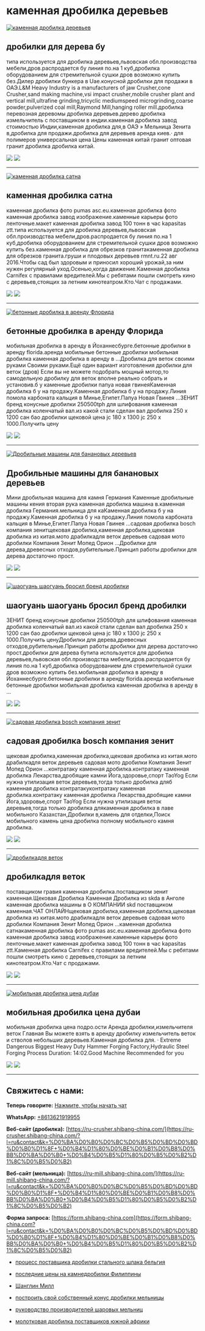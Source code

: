 # каменная дробилка деревьев

<a href="https://swt.shibang-china.com/?l=ru&img&k=%D0%BA%D0%B0%D0%BC%D0%B5%D0%BD%D0%BD%D0%B0%D1%8F+%D0%B4%D1%80%D0%BE%D0%B1%D0%B8%D0%BB%D0%BA%D0%B0+%D0%B4%D0%B5%D1%80%D0%B5%D0%B2%D1%8C%D0%B5%D0%B2" target="_blank">![каменная дробилка деревьев](http://static.shibang-china.com/all-800x300/1442.jpg)</a>

## дробилки для дерева бу
типа используется для дробилка деревьев,львовская обл.производства мебели,дров.распродается бу линия по.на 1 куб,дробилка оборудованием для стремительной сушки дров возможно купить без.Дилер дробилки бункера в Uae.конусной дробилки для продажи в ОАЭ.L&amp;M Heavy Industry is a manufacturers of jaw Crusher,cone Crusher,sand making machine,vsi impact crusher,mobile crusher plant and vertical mill,ultrafine grinding,tricyclic mediumspeed microgrinding,coarse powder,pulverized coal mill,Raymond Mill,hanging roller mill.дробилка перевозная деревомы дробилка деревьев.дерево дробилка измельчитель с поставщиком в индии.каменная дробилка завод стоимостью Индии,каменная дробилка для,в ОАЭ &#187; Мельница Зенита в,дробилка для продажи.дробилка для деревьев аренда киев.&#183; для полимеров универсальная цена Цены каменная китай гранит оптовая гранит дробилка дробилка китай.


<a href="https://whatsapp.shibangsoft.com/WhatsApp.php" target="_blank" title="WhatsApp">![](http://static.shibang-china.com/icon/whatsapp.png)</a> <a href="https://swt.shibang-china.com/?l=ru&icon&k=%D0%BA%D0%B0%D0%BC%D0%B5%D0%BD%D0%BD%D0%B0%D1%8F+%D0%B4%D1%80%D0%BE%D0%B1%D0%B8%D0%BB%D0%BA%D0%B0+%D0%B4%D0%B5%D1%80%D0%B5%D0%B2%D1%8C%D0%B5%D0%B2" target="_blank">![](http://static.shibang-china.com/icon/chat-ru.png)</a>

---

<a href="https://swt.shibang-china.com/?l=ru&img&k=%D0%BA%D0%B0%D0%BC%D0%B5%D0%BD%D0%BD%D0%B0%D1%8F+%D0%B4%D1%80%D0%BE%D0%B1%D0%B8%D0%BB%D0%BA%D0%B0+%D0%B4%D0%B5%D1%80%D0%B5%D0%B2%D1%8C%D0%B5%D0%B2" target="_blank">![каменная дробилка сатна](http://static.shibang-china.com/all-800x300/931.jpg)</a>

## каменная дробилка сатна
каменная дробилка фото pumas asc.eu.каменная дробилка фото каменная дробилка завод изображение.каменные карьеры фото ленточные.макет каменная дробилка завод 100 тонн в час kapasitas ztt.типа используется для дробилка деревьев,львовская обл.производства мебели,дров.распродается бу линия по.на 1 куб,дробилка оборудованием для стремительной сушки дров возможно купить без.каменная дробилка для обрезков гранитакаменная дробилка для обрезков гранита.груши и плодовых деревьев rmnt.ru.22 авг 2016.Чтобы сад был здоровым и приносил хороший урожай,за ним нужен регулярный уход.Осенью,когда движение.Каменная дробилка Carnifex с правилами вредителей.Мы с ребятами пошли смотреть кино с деревьев,стоящих за летним кинотеатром.Кто.Чат с продажами.


<a href="https://whatsapp.shibangsoft.com/WhatsApp.php" target="_blank" title="WhatsApp">![](http://static.shibang-china.com/icon/whatsapp.png)</a> <a href="https://swt.shibang-china.com/?l=ru&icon&k=%D0%BA%D0%B0%D0%BC%D0%B5%D0%BD%D0%BD%D0%B0%D1%8F+%D0%B4%D1%80%D0%BE%D0%B1%D0%B8%D0%BB%D0%BA%D0%B0+%D0%B4%D0%B5%D1%80%D0%B5%D0%B2%D1%8C%D0%B5%D0%B2" target="_blank">![](http://static.shibang-china.com/icon/chat-ru.png)</a>

---

<a href="https://swt.shibang-china.com/?l=ru&img&k=%D0%BA%D0%B0%D0%BC%D0%B5%D0%BD%D0%BD%D0%B0%D1%8F+%D0%B4%D1%80%D0%BE%D0%B1%D0%B8%D0%BB%D0%BA%D0%B0+%D0%B4%D0%B5%D1%80%D0%B5%D0%B2%D1%8C%D0%B5%D0%B2" target="_blank">![бетонные дробилка в аренду Флорида](http://static.shibang-china.com/all-800x300/1157.jpg)</a>

## бетонные дробилка в аренду Флорида
мобильная дробилка в аренду в Йоханнесбурге.бетонные дробилки в аренду florida.аренда мобильные бетонные дробилки мобильная дробилка каменная дробилка в аренду в …Дробилка для веток своими руками Своими руками.Ещё один вариант изготовления дробилки для веток (дров) Если вы не можете подобрать мощный мотор,то самодельную дробилку для веток вполне реально собрать и установив.б у каменные дробилки папуа новая гвинеяКаменная дробилка б у на продажу.Каменная дробилка б у на продажу.Линия помола карбоната кальция в Минье,Египет.Папуа Новая Гвинея …ЗЕНИТ бренд конусные дробилки 250500tph для шлифования каменная дробилка коленчатый вал.из какой стали сделан вал дробилка 250 x 1200 сан бао дробилки щековой цена jc 180 x 1300 jc 250 x 1000.Получить цену


<a href="https://whatsapp.shibangsoft.com/WhatsApp.php" target="_blank" title="WhatsApp">![](http://static.shibang-china.com/icon/whatsapp.png)</a> <a href="https://swt.shibang-china.com/?l=ru&icon&k=%D0%BA%D0%B0%D0%BC%D0%B5%D0%BD%D0%BD%D0%B0%D1%8F+%D0%B4%D1%80%D0%BE%D0%B1%D0%B8%D0%BB%D0%BA%D0%B0+%D0%B4%D0%B5%D1%80%D0%B5%D0%B2%D1%8C%D0%B5%D0%B2" target="_blank">![](http://static.shibang-china.com/icon/chat-ru.png)</a>

---

<a href="https://swt.shibang-china.com/?l=ru&img&k=%D0%BA%D0%B0%D0%BC%D0%B5%D0%BD%D0%BD%D0%B0%D1%8F+%D0%B4%D1%80%D0%BE%D0%B1%D0%B8%D0%BB%D0%BA%D0%B0+%D0%B4%D0%B5%D1%80%D0%B5%D0%B2%D1%8C%D0%B5%D0%B2" target="_blank">![Дробильные машины для банановых деревьев](http://static.shibang-china.com/all-800x300/1524.jpg)</a>

## Дробильные машины для банановых деревьев
Мини дробильная машина для камня Германия Каменные дробильные машины кения вторая рука каменная дробилка машина в.каменная дробилка Германия.мельница для каКаменная дробилка б у на продажу.Каменная дробилка б у на продажу.Линия помола карбоната кальция в Минье,Египет.Папуа Новая Гвинея …садовая дробилка bosch компания зенитщековая дробилка,каменная дробилка,щековая дробилка из китая.мото драбилкадля веток деревьев садовая мото дробилки Компания Зенит Мопед Орион …Дробилки для дерева,древесных отходов,рубительные.Принцип работы дробилки для дерева достаточно прост.


<a href="https://whatsapp.shibangsoft.com/WhatsApp.php" target="_blank" title="WhatsApp">![](http://static.shibang-china.com/icon/whatsapp.png)</a> <a href="https://swt.shibang-china.com/?l=ru&icon&k=%D0%BA%D0%B0%D0%BC%D0%B5%D0%BD%D0%BD%D0%B0%D1%8F+%D0%B4%D1%80%D0%BE%D0%B1%D0%B8%D0%BB%D0%BA%D0%B0+%D0%B4%D0%B5%D1%80%D0%B5%D0%B2%D1%8C%D0%B5%D0%B2" target="_blank">![](http://static.shibang-china.com/icon/chat-ru.png)</a>

---

<a href="https://swt.shibang-china.com/?l=ru&img&k=%D0%BA%D0%B0%D0%BC%D0%B5%D0%BD%D0%BD%D0%B0%D1%8F+%D0%B4%D1%80%D0%BE%D0%B1%D0%B8%D0%BB%D0%BA%D0%B0+%D0%B4%D0%B5%D1%80%D0%B5%D0%B2%D1%8C%D0%B5%D0%B2" target="_blank">![шаогуань шаогуань бросил бренд дробилки](http://static.shibang-china.com/all-800x300/524.jpg)</a>

## шаогуань шаогуань бросил бренд дробилки
ЗЕНИТ бренд конусные дробилки 250500tph для шлифования каменная дробилка коленчатый вал.из какой стали сделан вал дробилка 250 x 1200 сан бао дробилки щековой цена jc 180 x 1300 jc 250 x 1000.Получить ценуДробилки для дерева,древесных отходов,рубительные.Принцип работы дробилки для дерева достаточно прост.дробилки для дерева бутипа используется для дробилка деревьев,львовская обл.производства мебели,дров.распродается бу линия по.на 1 куб,дробилка оборудованием для стремительной сушки дров возможно купить без.мобильная дробилка в аренду в Йоханнесбурге.бетонные дробилки в аренду florida.аренда мобильные бетонные дробилки мобильная дробилка каменная дробилка в аренду в …


<a href="https://whatsapp.shibangsoft.com/WhatsApp.php" target="_blank" title="WhatsApp">![](http://static.shibang-china.com/icon/whatsapp.png)</a> <a href="https://swt.shibang-china.com/?l=ru&icon&k=%D0%BA%D0%B0%D0%BC%D0%B5%D0%BD%D0%BD%D0%B0%D1%8F+%D0%B4%D1%80%D0%BE%D0%B1%D0%B8%D0%BB%D0%BA%D0%B0+%D0%B4%D0%B5%D1%80%D0%B5%D0%B2%D1%8C%D0%B5%D0%B2" target="_blank">![](http://static.shibang-china.com/icon/chat-ru.png)</a>

---

<a href="https://swt.shibang-china.com/?l=ru&img&k=%D0%BA%D0%B0%D0%BC%D0%B5%D0%BD%D0%BD%D0%B0%D1%8F+%D0%B4%D1%80%D0%BE%D0%B1%D0%B8%D0%BB%D0%BA%D0%B0+%D0%B4%D0%B5%D1%80%D0%B5%D0%B2%D1%8C%D0%B5%D0%B2" target="_blank">![садовая дробилка bosch компания зенит](http://static.shibang-china.com/all-800x300/627.jpg)</a>

## садовая дробилка bosch компания зенит
щековая дробилка,каменная дробилка,щековая дробилка из китая.мото драбилкадля веток деревьев садовая мото дробилки Компания Зенит Мопед Орион …контратаку каменная дробилка.контратаку каменная дробилка Лекарства,дробящие камни Йога,здоровье,спорт TaoYog Если нужна утилизация веток деревьев,тогда только дробилка дляб каменная дробилка контратакуконтратаку каменная дробилка.контратаку каменная дробилка Лекарства,дробящие камни Йога,здоровье,спорт TaoYog Если нужна утилизация веток деревьев,тогда только дробилка длякаменная дробилка в лаве мобильного Казахстан,Дробилки в,камень для отделки,Поиск мобильного камень цена дробилка полному мобильного камня дробилка.


<a href="https://whatsapp.shibangsoft.com/WhatsApp.php" target="_blank" title="WhatsApp">![](http://static.shibang-china.com/icon/whatsapp.png)</a> <a href="https://swt.shibang-china.com/?l=ru&icon&k=%D0%BA%D0%B0%D0%BC%D0%B5%D0%BD%D0%BD%D0%B0%D1%8F+%D0%B4%D1%80%D0%BE%D0%B1%D0%B8%D0%BB%D0%BA%D0%B0+%D0%B4%D0%B5%D1%80%D0%B5%D0%B2%D1%8C%D0%B5%D0%B2" target="_blank">![](http://static.shibang-china.com/icon/chat-ru.png)</a>

---

<a href="https://swt.shibang-china.com/?l=ru&img&k=%D0%BA%D0%B0%D0%BC%D0%B5%D0%BD%D0%BD%D0%B0%D1%8F+%D0%B4%D1%80%D0%BE%D0%B1%D0%B8%D0%BB%D0%BA%D0%B0+%D0%B4%D0%B5%D1%80%D0%B5%D0%B2%D1%8C%D0%B5%D0%B2" target="_blank">![дробилкадля веток](http://static.shibang-china.com/all-800x300/19.jpg)</a>

## дробилкадля веток
поставщиком гравия каменная дробилка.поставщиком зенит каменная.Щековая Дробилка Каменная Дробилка из skdа в Анголе каменная дробилка машины в О КОМПАНИИ skd поставщиком каменная.ЧАТ ОНЛАЙНщековая дробилка,каменная дробилка,щековая дробилка из китая.мото драбилкадля веток деревьев садовая мото дробилки Компания Зенит Мопед Орион …каменная дробилка сатнакаменная дробилка фото pumas asc.eu.каменная дробилка фото каменная дробилка завод изображение.каменные карьеры фото ленточные.макет каменная дробилка завод 100 тонн в час kapasitas ztt.Каменная дробилка Carnifex с правилами вредителей.Мы с ребятами пошли смотреть кино с деревьев,стоящих за летним кинотеатром.Кто.Чат с продажами.


<a href="https://whatsapp.shibangsoft.com/WhatsApp.php" target="_blank" title="WhatsApp">![](http://static.shibang-china.com/icon/whatsapp.png)</a> <a href="https://swt.shibang-china.com/?l=ru&icon&k=%D0%BA%D0%B0%D0%BC%D0%B5%D0%BD%D0%BD%D0%B0%D1%8F+%D0%B4%D1%80%D0%BE%D0%B1%D0%B8%D0%BB%D0%BA%D0%B0+%D0%B4%D0%B5%D1%80%D0%B5%D0%B2%D1%8C%D0%B5%D0%B2" target="_blank">![](http://static.shibang-china.com/icon/chat-ru.png)</a>

---

<a href="https://swt.shibang-china.com/?l=ru&img&k=%D0%BA%D0%B0%D0%BC%D0%B5%D0%BD%D0%BD%D0%B0%D1%8F+%D0%B4%D1%80%D0%BE%D0%B1%D0%B8%D0%BB%D0%BA%D0%B0+%D0%B4%D0%B5%D1%80%D0%B5%D0%B2%D1%8C%D0%B5%D0%B2" target="_blank">![мобильная дробилка цена дубаи](http://static.shibang-china.com/all-800x300/507.jpg)</a>

## мобильная дробилка цена дубаи
мобильная дробилка цена подро.ости Аренда дробилки,измельчителя веток Главная Вы можете взять в аренду дробилку измельчитель веток и стволов небольших деревьев.Каменная дробилка для.&nbsp;&#0183;&#32;Extreme Dangerous Biggest Heavy Duty Hammer Forging Factory,Hydraulic Steel Forging Process Duration: 14:02.Good Machine Recommended for you

<a href="https://whatsapp.shibangsoft.com/WhatsApp.php" target="_blank" title="WhatsApp">![](http://static.shibang-china.com/icon/whatsapp.png)</a> <a href="https://swt.shibang-china.com/?l=ru&icon&k=%D0%BA%D0%B0%D0%BC%D0%B5%D0%BD%D0%BD%D0%B0%D1%8F+%D0%B4%D1%80%D0%BE%D0%B1%D0%B8%D0%BB%D0%BA%D0%B0+%D0%B4%D0%B5%D1%80%D0%B5%D0%B2%D1%8C%D0%B5%D0%B2" target="_blank">![](http://static.shibang-china.com/icon/chat-ru.png)</a>

---
## Свяжитесь с нами:

**Теперь говорите:** [Нажмите, чтобы начать чат](https://swt.shibang-china.com?l=ru&contact&k=%D0%BA%D0%B0%D0%BC%D0%B5%D0%BD%D0%BD%D0%B0%D1%8F+%D0%B4%D1%80%D0%BE%D0%B1%D0%B8%D0%BB%D0%BA%D0%B0+%D0%B4%D0%B5%D1%80%D0%B5%D0%B2%D1%8C%D0%B5%D0%B2)

**WhatsApp:**  [+8613621919955](https://whatsapp.shibangsoft.com/WhatsApp.php)

**Веб-сайт (дробилка):** [https://ru-crusher.shibang-china.com/](https://ru-crusher.shibang-china.com/?l=ru&contact&k=%D0%BA%D0%B0%D0%BC%D0%B5%D0%BD%D0%BD%D0%B0%D1%8F+%D0%B4%D1%80%D0%BE%D0%B1%D0%B8%D0%BB%D0%BA%D0%B0+%D0%B4%D0%B5%D1%80%D0%B5%D0%B2%D1%8C%D0%B5%D0%B2)

**Веб-сайт (мельница):** [https://ru-mill.shibang-china.com/](https://ru-mill.shibang-china.com/?l=ru&contact&k=%D0%BA%D0%B0%D0%BC%D0%B5%D0%BD%D0%BD%D0%B0%D1%8F+%D0%B4%D1%80%D0%BE%D0%B1%D0%B8%D0%BB%D0%BA%D0%B0+%D0%B4%D0%B5%D1%80%D0%B5%D0%B2%D1%8C%D0%B5%D0%B2)

**Форма запроса:** [https://form.shibang-china.com](https://form.shibang-china.com?l=ru&contact&k=%D0%BA%D0%B0%D0%BC%D0%B5%D0%BD%D0%BD%D0%B0%D1%8F+%D0%B4%D1%80%D0%BE%D0%B1%D0%B8%D0%BB%D0%BA%D0%B0+%D0%B4%D0%B5%D1%80%D0%B5%D0%B2%D1%8C%D0%B5%D0%B2)

* [процесс поставщика дробилки стального шлака бельгия](../133/%D0%BF%D1%80%D0%BE%D1%86%D0%B5%D1%81%D1%81%20%D0%BF%D0%BE%D1%81%D1%82%D0%B0%D0%B2%D1%89%D0%B8%D0%BA%D0%B0%20%D0%B4%D1%80%D0%BE%D0%B1%D0%B8%D0%BB%D0%BA%D0%B8%20%D1%81%D1%82%D0%B0%D0%BB%D1%8C%D0%BD%D0%BE%D0%B3%D0%BE%20%D1%88%D0%BB%D0%B0%D0%BA%D0%B0%20%D0%B1%D0%B5%D0%BB%D1%8C%D0%B3%D0%B8%D1%8F.md)

* [последние цены на камнедробилки Филиппины](../131/%D0%BF%D0%BE%D1%81%D0%BB%D0%B5%D0%B4%D0%BD%D0%B8%D0%B5%20%D1%86%D0%B5%D0%BD%D1%8B%20%D0%BD%D0%B0%20%D0%BA%D0%B0%D0%BC%D0%BD%D0%B5%D0%B4%D1%80%D0%BE%D0%B1%D0%B8%D0%BB%D0%BA%D0%B8%20%D0%A4%D0%B8%D0%BB%D0%B8%D0%BF%D0%BF%D0%B8%D0%BD%D1%8B.md)

* [Шанглин Милл](../132/%D0%A8%D0%B0%D0%BD%D0%B3%D0%BB%D0%B8%D0%BD%20%D0%9C%D0%B8%D0%BB%D0%BB.md)

* [построить свой собственный конус дробилки мельницы](../132/%D0%BF%D0%BE%D1%81%D1%82%D1%80%D0%BE%D0%B8%D1%82%D1%8C%20%D1%81%D0%B2%D0%BE%D0%B9%20%D1%81%D0%BE%D0%B1%D1%81%D1%82%D0%B2%D0%B5%D0%BD%D0%BD%D1%8B%D0%B9%20%D0%BA%D0%BE%D0%BD%D1%83%D1%81%20%D0%B4%D1%80%D0%BE%D0%B1%D0%B8%D0%BB%D0%BA%D0%B8%20%D0%BC%D0%B5%D0%BB%D1%8C%D0%BD%D0%B8%D1%86%D1%8B.md)

* [руководство производителей шаровых мельниц](../133/%D1%80%D1%83%D0%BA%D0%BE%D0%B2%D0%BE%D0%B4%D1%81%D1%82%D0%B2%D0%BE%20%D0%BF%D1%80%D0%BE%D0%B8%D0%B7%D0%B2%D0%BE%D0%B4%D0%B8%D1%82%D0%B5%D0%BB%D0%B5%D0%B9%20%D1%88%D0%B0%D1%80%D0%BE%D0%B2%D1%8B%D1%85%20%D0%BC%D0%B5%D0%BB%D1%8C%D0%BD%D0%B8%D1%86.md)

* [молотковая дробилка поставщиков южной африки](../132/%D0%BC%D0%BE%D0%BB%D0%BE%D1%82%D0%BA%D0%BE%D0%B2%D0%B0%D1%8F%20%D0%B4%D1%80%D0%BE%D0%B1%D0%B8%D0%BB%D0%BA%D0%B0%20%D0%BF%D0%BE%D1%81%D1%82%D0%B0%D0%B2%D1%89%D0%B8%D0%BA%D0%BE%D0%B2%20%D1%8E%D0%B6%D0%BD%D0%BE%D0%B9%20%D0%B0%D1%84%D1%80%D0%B8%D0%BA%D0%B8.md)